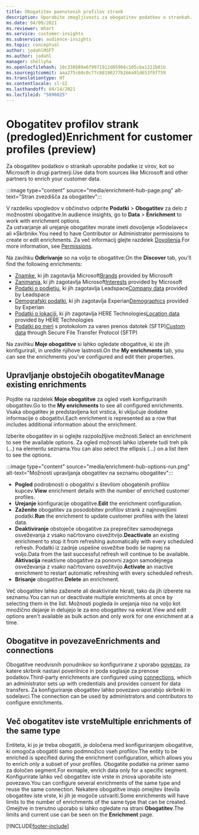 ```yaml
---
title: Obogatitev poenotenih profilov strank
description: Uporabite zmogljivosti za obogatitev podatkov o strankah.
ms.date: 04/09/2021
ms.reviewer: mhart
ms.service: customer-insights
ms.subservice: audience-insights
ms.topic: conceptual
author: jodahlMSFT
ms.author: jodahl
manager: shellyha
ms.openlocfilehash: 10c338b89a6f9971912d05986c105cba1221b01b
ms.sourcegitcommit: aaa275c60c0c77c88196277b266a91d653f8f759
ms.translationtype: HT
ms.contentlocale: sl-SI
ms.lasthandoff: 04/14/2021
ms.locfileid: "5896025"
---
```

# <a name="enrichment-for-customer-profiles-preview"></a><span data-ttu-id="7d7fa-103">Obogatitev profilov strank (predogled)</span><span class="sxs-lookup"><span data-stu-id="7d7fa-103">Enrichment for customer profiles (preview)</span></span>

<span data-ttu-id="7d7fa-104">Za obogatitev podatkov o strankah uporabite podatke iz virov, kot so Microsoft in drugi partnerji.</span><span class="sxs-lookup"><span data-stu-id="7d7fa-104">Use data from sources like Microsoft and other partners to enrich your customer data.</span></span>

:::image type="content" source="media/enrichment-hub-page.png" alt-text="Stran zvezdišča za obogatitev":::

<span data-ttu-id="7d7fa-106">V razdelku vpogledov v občinstvo odprite **Podatki** > **Obogatitev** za delo z možnostmi obogatitve.</span><span class="sxs-lookup"><span data-stu-id="7d7fa-106">In audience insights, go to **Data** > **Enrichment** to work with enrichment options.</span></span>    
<span data-ttu-id="7d7fa-107">Za ustvarjanje ali urejanje obogatitev morate imeti dovoljenje »Sodelavec« ali »Skrbnik«.</span><span class="sxs-lookup"><span data-stu-id="7d7fa-107">You need to have Contributor or Administrator permissions to create or edit enrichments.</span></span> <span data-ttu-id="7d7fa-108">Za več informacij glejte razdelek [Dovoljenja](permissions.md).</span><span class="sxs-lookup"><span data-stu-id="7d7fa-108">For more information, see [Permissions](permissions.md).</span></span>

<span data-ttu-id="7d7fa-109">Na zavihku **Odkrivanje** so na voljo te obogatitve:</span><span class="sxs-lookup"><span data-stu-id="7d7fa-109">On the **Discover** tab, you'll find the following enrichments:</span></span>

- <span data-ttu-id="7d7fa-110">[Znamke](enrichment-microsoft.md), ki jih zagotavlja Microsoft</span><span class="sxs-lookup"><span data-stu-id="7d7fa-110">[Brands](enrichment-microsoft.md) provided by Microsoft</span></span>
- <span data-ttu-id="7d7fa-111">[Zanimanja](enrichment-microsoft.md), ki jih zagotavlja Microsoft</span><span class="sxs-lookup"><span data-stu-id="7d7fa-111">[Interests](enrichment-microsoft.md) provided by Microsoft</span></span>
- <span data-ttu-id="7d7fa-112">[Podatki o podjetju](enrichment-leadspace.md), ki jih zagotavlja Leadspace</span><span class="sxs-lookup"><span data-stu-id="7d7fa-112">[Company data](enrichment-leadspace.md) provided by Leadspace</span></span>
- <span data-ttu-id="7d7fa-113">[Demografski podatki](enrichment-experian.md), ki jih zagotavlja Experian</span><span class="sxs-lookup"><span data-stu-id="7d7fa-113">[Demographics](enrichment-experian.md) provided by Experian</span></span>
- <span data-ttu-id="7d7fa-114">[Podatki o lokaciji](enrichment-here.md), ki jih zagotavlja HERE Technologies</span><span class="sxs-lookup"><span data-stu-id="7d7fa-114">[Location data](enrichment-here.md) provided by HERE Technologies</span></span>
- <span data-ttu-id="7d7fa-115">[Podatki po meri](enrichment-SFTP-custom-import.md) s protokolom za varen prenos datotek (SFTP)</span><span class="sxs-lookup"><span data-stu-id="7d7fa-115">[Custom data](enrichment-SFTP-custom-import.md) through Secure File Transfer Protocol (SFTP)</span></span>

<span data-ttu-id="7d7fa-116">Na zavihku **Moje obogatitve** si lahko ogledate obogatitve, ki ste jih konfigurirali, in uredite njihove lastnosti.</span><span class="sxs-lookup"><span data-stu-id="7d7fa-116">On the **My enrichments** tab, you can see the enrichments you've configured and edit their properties.</span></span>

## <a name="manage-existing-enrichments"></a><span data-ttu-id="7d7fa-117">Upravljanje obstoječih obogatitev</span><span class="sxs-lookup"><span data-stu-id="7d7fa-117">Manage existing enrichments</span></span>

<span data-ttu-id="7d7fa-118">Pojdite na razdelek **Moje obogatitve** za ogled vseh konfiguriranih obogatitev.</span><span class="sxs-lookup"><span data-stu-id="7d7fa-118">Go to the **My enrichments** to see all configured enrichments.</span></span> <span data-ttu-id="7d7fa-119">Vsaka obogatitev je predstavljena kot vrstica, ki vključuje dodatne informacije o obogatitvi.</span><span class="sxs-lookup"><span data-stu-id="7d7fa-119">Each enrichment is represented as a row that includes additional information about the enrichment.</span></span>

<span data-ttu-id="7d7fa-120">Izberite obogatitev in si oglejte razpoložljive možnosti.</span><span class="sxs-lookup"><span data-stu-id="7d7fa-120">Select an enrichment to see the available options.</span></span> <span data-ttu-id="7d7fa-121">Za ogled možnosti lahko izberete tudi treh pik (...) na elementu seznama.</span><span class="sxs-lookup"><span data-stu-id="7d7fa-121">You can also select the ellipsis (...) on a list item to see the options.</span></span>

:::image type="content" source="media/enrichment-hub-options-run.png" alt-text="Možnosti upravljanja obogatitev na seznamu obogatitev":::

- <span data-ttu-id="7d7fa-123">**Pogled** podrobnosti o obogatitvi s številom obogatenih profilov kupcev.</span><span class="sxs-lookup"><span data-stu-id="7d7fa-123">**View** enrichment details with the number of enriched customer profiles.</span></span>
- <span data-ttu-id="7d7fa-124">**Urejanje** konfiguracije obogatitve.</span><span class="sxs-lookup"><span data-stu-id="7d7fa-124">**Edit** the enrichment configuration.</span></span>
- <span data-ttu-id="7d7fa-125">**Zaženite** obogatitev za posodobitev profilov strank z najnovejšimi podatki.</span><span class="sxs-lookup"><span data-stu-id="7d7fa-125">**Run** the enrichment to update customer profiles with the latest data.</span></span>
- <span data-ttu-id="7d7fa-126">**Deaktiviranje** obstoječe obogatitve za preprečitev samodejnega osveževanja z vsako načrtovano osvežitvijo.</span><span class="sxs-lookup"><span data-stu-id="7d7fa-126">**Deactivate** an existing enrichment to stop it from refreshing automatically with every scheduled refresh.</span></span> <span data-ttu-id="7d7fa-127">Podatki iz zadnje uspešne osvežitve bodo še naprej na voljo.</span><span class="sxs-lookup"><span data-stu-id="7d7fa-127">Data from the last successful refresh will continue to be available.</span></span> <span data-ttu-id="7d7fa-128">**Aktivacija** neaktivne obogatitve za ponovni zagon samodejnega osveževanja z vsako načrtovano osvežitvijo.</span><span class="sxs-lookup"><span data-stu-id="7d7fa-128">**Activate** an inactive enrichment to restart automatic refreshing with every scheduled refresh.</span></span>
- <span data-ttu-id="7d7fa-129">**Brisanje** obogatitve.</span><span class="sxs-lookup"><span data-stu-id="7d7fa-129">**Delete** an enrichment.</span></span>

<span data-ttu-id="7d7fa-130">Več obogatitev lahko zaženete ali deaktivirate hkrati, tako da jih izberete na seznamu.</span><span class="sxs-lookup"><span data-stu-id="7d7fa-130">You can run or deactivate multiple enrichments at once by selecting them in the list.</span></span> <span data-ttu-id="7d7fa-131">Možnosti pogleda in urejanja niso na voljo kot množično dejanje in delujejo le za eno obogatitev na enkrat.</span><span class="sxs-lookup"><span data-stu-id="7d7fa-131">View and edit options aren't available as bulk action and only work for one enrichment at a time.</span></span>

## <a name="enrichments-and-connections"></a><span data-ttu-id="7d7fa-132">Obogatitve in povezave</span><span class="sxs-lookup"><span data-stu-id="7d7fa-132">Enrichments and connections</span></span>

<span data-ttu-id="7d7fa-133">Obogatitve neodvisnih ponudnikov so konfigurirane z uporabo [povezav](connections.md), za katere skrbnik nastavi poverilnice in poda soglasje za prenose podatkov.</span><span class="sxs-lookup"><span data-stu-id="7d7fa-133">Third-party enrichments are configured using [connections](connections.md), which an administrator sets up with credentials and provides consent for data transfers.</span></span> <span data-ttu-id="7d7fa-134">Za konfiguriranje obogatitev lahko povezavo uporabijo skrbniki in sodelavci.</span><span class="sxs-lookup"><span data-stu-id="7d7fa-134">The connection can be used by administrators and contributors to configure enrichments.</span></span>  

## <a name="multiple-enrichments-of-the-same-type"></a><span data-ttu-id="7d7fa-135">Več obogatitev iste vrste</span><span class="sxs-lookup"><span data-stu-id="7d7fa-135">Multiple enrichments of the same type</span></span>

<span data-ttu-id="7d7fa-136">Entiteta, ki jo je treba obogatiti, je določena med konfiguriranjem obogatitve, ki omogoča obogatiti samo podmnožico vseh profilov.</span><span class="sxs-lookup"><span data-stu-id="7d7fa-136">The entity to be enriched is specified during the enrichment configuration, which allows you to enrich only a subset of your profiles.</span></span> <span data-ttu-id="7d7fa-137">Obogatite podatke na primer samo za določen segment.</span><span class="sxs-lookup"><span data-stu-id="7d7fa-137">For exmaple, enrich data only for a specific segment.</span></span> <span data-ttu-id="7d7fa-138">Konfigurirate lahko več obogatitev iste vrste in znova uporabite isto povezavo.</span><span class="sxs-lookup"><span data-stu-id="7d7fa-138">You can configure several enrichments of the same type and reuse the same connection.</span></span> <span data-ttu-id="7d7fa-139">Nekatere obogatitve imajo omejitev števila obogatitev iste vrste, ki jih je mogoče ustvariti.</span><span class="sxs-lookup"><span data-stu-id="7d7fa-139">Some enrichments will have limits to the number of enrichments of the same type that can be created.</span></span> <span data-ttu-id="7d7fa-140">Omejitve in trenutno uporabo si lahko ogledate na strani **Obogatitev**.</span><span class="sxs-lookup"><span data-stu-id="7d7fa-140">The limits and current use can be seen on the **Enrichment** page.</span></span>

[!INCLUDE[footer-include](../includes/footer-banner.md)]
